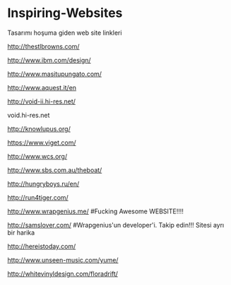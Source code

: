 # Inspiring-Websites
Tasarımı hoşuma giden web site linkleri


http://thestlbrowns.com/

http://www.ibm.com/design/

http://www.masitupungato.com/

http://www.aquest.it/en

http://void-ii.hi-res.net/

void.hi-res.net

http://knowlupus.org/

https://www.viget.com/

http://www.wcs.org/

http://www.sbs.com.au/theboat/

http://hungryboys.ru/en/

http://run4tiger.com/

http://www.wrapgenius.me/ #Fucking Awesome WEBSITE!!!!

http://samslover.com/ #Wrapgenius'un developer'i. Takip edin!!! Sitesi ayrı bir harika

http://hereistoday.com/

http://www.unseen-music.com/yume/

http://whitevinyldesign.com/floradrift/

